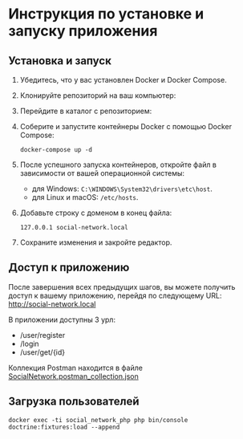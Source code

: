 # Инструкция по установке и запуску приложения

## Установка и запуск

1. Убедитесь, что у вас установлен Docker и Docker Compose.
2. Клонируйте репозиторий на ваш компьютер:
3. Перейдите в каталог с репозиторием:
4. Соберите и запустите контейнеры Docker с помощью Docker Compose:

    ```shell
    docker-compose up -d
    ```

5. После успешного запуска контейнеров, откройте файл в зависимости от вашей операционной системы:

   - для Windows: `C:\WINDOWS\System32\drivers\etc\host`.
   - для Linux и macOS: `/etc/hosts`.

6. Добавьте строку с доменом в конец файла:

    ```
    127.0.0.1 social-network.local
    ```

7. Сохраните изменения и закройте редактор.

## Доступ к приложению

После завершения всех предыдущих шагов, вы можете получить доступ к вашему приложению,
перейдя по следующему URL: http://social-network.local

В приложении доступны 3 урл:
   - /user/register
   - /login
   - /user/get/{id}

Коллекция Postman находится в файле [SocialNetwork.postman_collection.json](SocialNetwork.postman_collection.json)

## Загрузка пользователей

   ```shell
   docker exec -ti social_network_php php bin/console doctrine:fixtures:load --append
   ```